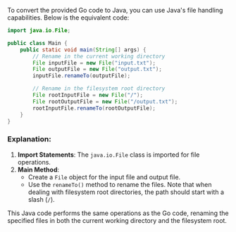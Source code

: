 To convert the provided Go code to Java, you can use Java's file handling capabilities. Below is the equivalent code:

```java
import java.io.File;

public class Main {
    public static void main(String[] args) {
        // Rename in the current working directory
        File inputFile = new File("input.txt");
        File outputFile = new File("output.txt");
        inputFile.renameTo(outputFile);

        // Rename in the filesystem root directory
        File rootInputFile = new File("/");
        File rootOutputFile = new File("/output.txt");
        rootInputFile.renameTo(rootOutputFile);
    }
}
```

### Explanation:
1. **Import Statements**: The `java.io.File` class is imported for file operations.
2. **Main Method**:
   - Create a `File` object for the input file and output file.
   - Use the `renameTo()` method to rename the files. Note that when dealing with filesystem root directories, the path should start with a slash (`/`).

This Java code performs the same operations as the Go code, renaming the specified files in both the current working directory and the filesystem root.
